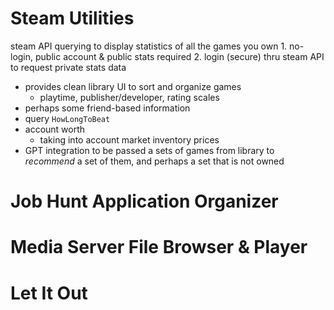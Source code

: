 # Steam Utilities 
steam API querying to display statistics of all the games you own
	1. no-login, public account & public stats required
	2. login (secure) thru steam API to request private stats data

- provides clean library UI to sort and organize games
	- playtime, publisher/developer, rating scales
- perhaps some friend-based information
- query `HowLongToBeat`
- account worth
	- taking into account market inventory prices
- GPT integration to be passed a sets of games from library to *recommend* a set of them, and perhaps a set that is not owned

# Job Hunt Application Organizer

# Media Server File Browser & Player

# Let It Out
